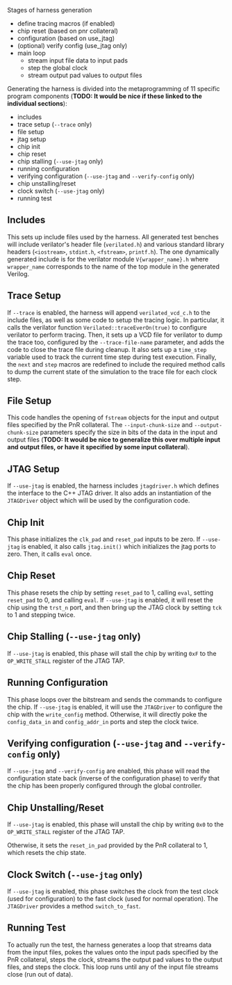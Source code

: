 Stages of harness generation
* define tracing macros (if enabled)
* chip reset (based on pnr collateral)
* configuration (based on use_jtag)
* (optional) verify config (use_jtag only)
* main loop 
  * stream input file data to input pads
  * step the global clock
  * stream output pad values to output files

Generating the harness is divided into the metaprogramming of 11 specific
program components (**TODO: It would be nice if these linked to the individual
sections**):
* includes
* trace setup (`--trace` only)
* file setup
* jtag setup
* chip init
* chip reset
* chip stalling (`--use-jtag` only)
* running configuration
* verifying configuration (`--use-jtag` and `--verify-config` only)
* chip unstalling/reset
* clock switch (`--use-jtag` only)
* running test

## Includes
This sets up include files used by the harness. All generated test benches will
include verilator's header file (`verilated.h`) and various standard library
headers (`<iostream>`, `stdint.h`, `<fstream>`, `printf.h`).  The one
dynamically generated include is for the verilator module `V{wrapper_name}.h`
where `wrapper_name` corresponds to the name of the top module in the generated
Verilog.

## Trace Setup
If `--trace` is enabled, the harness will append `verilated_vcd_c.h` to the
include files, as well as some code to setup the tracing logic.  In particular,
it calls the verilator function `Verilated::traceEverOn(true)` to configure
verilator to perform tracing. Then, it sets up a VCD file for verilator to dump
the trace too, configured by the `--trace-file-name` parameter, and adds the
code to close the trace file during cleanup. It also sets up a `time_step`
variable used to track the current time step during test execution.  Finally,
the `next` and `step` macros are redefined to include the required method calls
to dump the current state of the simulation to the trace file for each clock
step.

## File Setup
This code handles the opening of `fstream` objects for the input and output
files specified by the PnR collateral.  The `--input-chunk-size` and
`--output-chunk-size` parameters specify the size in bits of the data in the
input and output files (**TODO: It would be nice to generalize this over
multiple input and output files, or have it specified by some input
collateral**).

## JTAG Setup
If `--use-jtag` is enabled, the harness includes `jtagdriver.h` which defines
the interface to the C++ JTAG driver.  It also adds an instantiation of the
`JTAGDriver` object which will be used by the configuration code.

## Chip Init
This phase initializes the `clk_pad` and `reset_pad` inputs to be zero. If
`--use-jtag` is enabled, it also calls `jtag.init()` which initializes the jtag
ports to zero. Then, it calls `eval` once.

## Chip Reset
This phase resets the chip by setting `reset_pad` to 1, calling `eval`, setting
`reset_pad` to 0, and calling `eval`.  If `--use-jtag` is enabled, it will
reset the chip using the `trst_n` port, and then bring up the JTAG clock by
setting `tck` to 1 and stepping twice.

## Chip Stalling (`--use-jtag` only)
If `--use-jtag` is enabled, this phase will stall the chip by writing `0xF` to
the `OP_WRITE_STALL` register of the JTAG TAP.

## Running Configuration
This phase loops over the bitstream and sends the commands to configure the
chip.  If `--use-jtag` is enabled, it will use the `JTAGDriver` to configure
the chip with the `write_config` method. Otherwise, it will directly poke the
`config_data_in` and `config_addr_in` ports and step the clock twice.

## Verifying configuration (`--use-jtag` and `--verify-config` only)
If `--use-jtag` and `--verify-config` are enabled, this phase will read the
configuration state back (inverse of the configuration phase) to verify that
the chip has been properly configured through the global controller.

## Chip Unstalling/Reset
If `--use-jtag` is enabled, this phase will unstall the chip by writing `0x0`
to the `OP_WRITE_STALL` register of the JTAG TAP.

Otherwise, it sets the `reset_in_pad` provided by the PnR collateral to 1,
which resets the chip state.

## Clock Switch (`--use-jtag` only)
If `--use-jtag` is enabled, this phase switches the clock from the test clock
(used for configuration) to the fast clock (used for normal operation).  The
`JTAGDriver` provides a method `switch_to_fast`.

## Running Test
To actually run the test, the harness generates a loop that streams data from
the input files, pokes the values onto the input pads specified by the PnR
collateral, steps the clock, streams the output pad values to the output files,
and steps the clock.  This loop runs until any of the input file streams close
(run out of data).
